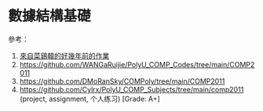 # 數據結構基礎

參考：  

1. [來自菜鷄韓的好幾年前的作業](https://github.com/hanshanglin/comp2011-solution)
2. https://github.com/WANGaRuijie/PolyU_COMP_Codes/tree/main/COMP2011
3. https://github.com/DMoRanSky/COMPoly/tree/main/COMP2011
4. https://github.com/Cylrx/PolyU_COMP_Subjects/tree/main/comp2011 (project, assignment, 个人练习) [Grade: A+]